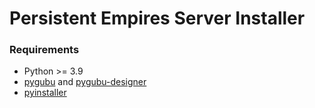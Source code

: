 # Persistent Empires Server Installer

### Requirements
* Python >= 3.9
* [pygubu](https://github.com/alejandroautalan/pygubu) and [pygubu-designer](https://github.com/alejandroautalan/pygubu-designer)
* [pyinstaller](https://pyinstaller.org/en/stable/)
